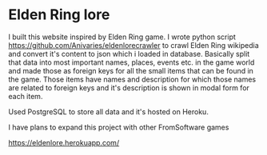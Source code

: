 # Elden Ring lore 


I built this website inspired by Elden Ring game. 
I wrote python script https://github.com/Anivaries/eldenlorecrawler to crawl Elden Ring wikipedia and convert it's content to json which i loaded in database.
Basically split that data into most important names, places, events etc. in the game world and made those as foreign keys for all the small items that can be found
in the game. Those items have names and description for which those names are related to foreign keys and it's description is shown in modal form for each item.

Used PostgreSQL to store all data and it's hosted on Heroku. 

I have plans to expand this project with other FromSoftware games 


https://eldenlore.herokuapp.com/

